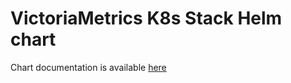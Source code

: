# VictoriaMetrics K8s Stack Helm chart

Chart documentation is available [here](https://docs.victoriametrics.com/helm/victoriametrics-k8s-stack/)
